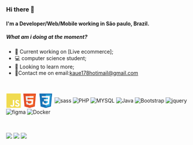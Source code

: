 ### Hi there 👋

#### I'm a Developer/Web/Mobile working in São paulo, Brazil.

##### What am i doing at the moment?

- 🏢 Current working on [Live ecommerce];
- 💻 computer science student;
- 🚀 Looking to learn more;
- 📩Contact me on email:kaue178hotimail@gmail.com

##

<div align="left" valign="top"><br>
 
  <img align="center" alt="Js" height="40" width="40" src="https://raw.githubusercontent.com/devicons/devicon/master/icons/javascript/javascript-plain.svg">
  <img align="center" alt="HTML" height="40" width="40" src="https://raw.githubusercontent.com/devicons/devicon/master/icons/html5/html5-original.svg">
  <img align="center" alt="CSS" height="40" width="40" src="https://raw.githubusercontent.com/devicons/devicon/master/icons/css3/css3-original.svg">
  <img align="center" alt="sass"  height="40" width="40" src="https://cdn.jsdelivr.net/gh/devicons/devicon/icons/sass/sass-original.svg" />
 <img align="center" alt="PHP" height="40" width="40" src="https://cdn.jsdelivr.net/gh/devicons/devicon/icons/php/php-original.svg" />
 <img align="center" alt="MYSQL" height="40" width="40" src="https://cdn.jsdelivr.net/gh/devicons/devicon/icons/mysql/mysql-original-wordmark.svg">
  <img align="center" alt="Java" height="40" width="40" src="https://cdn.jsdelivr.net/gh/devicons/devicon/icons/java/java-original.svg">
  <img align="center" alt="Bootstrap" height="40" width="40" src="https://cdn.jsdelivr.net/gh/devicons/devicon/icons/bootstrap/bootstrap-original.svg"/>
  <img align="center" alt="jquery" height="40" width="40" src="https://cdn.jsdelivr.net/gh/devicons/devicon/icons/jquery/jquery-original.svg"/>
 <img align="center" alt="figma" height="40" width ="40" src="https://cdn.jsdelivr.net/gh/devicons/devicon/icons/figma/figma-original.svg" />
   <img align="center" alt="Docker" height="40" width="40" src="https://cdn.jsdelivr.net/gh/devicons/devicon/icons/docker/docker-plain.svg">

  </div>
  <br>
  <br>
 <div>
 
   <a href = "mailto:kaue178hotimail@gmail.com"><img src="https://img.shields.io/badge/-Gmail-%23333?style=for-the-badge&logo=gmail&logoColor=white" target="_blank"></a>
  <a href="https://www.linkedin.com/in/kauê-matos-oliveira-a76410213/" target="_blank"><img src="https://img.shields.io/badge/-LinkedIn-%230077B5?style=for-the-badge&logo=linkedin&logoColor=white" target="_blank"></a>
  <a href="https://ikauematos.github.io/Portfolio/" target="_blank"><img src="https://img.shields.io/badge/-Portf%C3%B3lio-brown?style=for-the-badge&logo=true" target="_blank"></a>

</div>  





